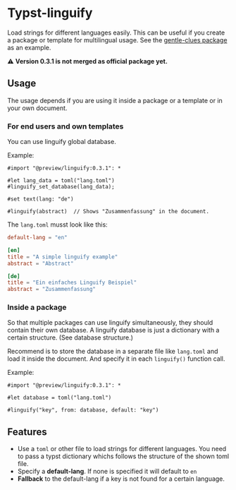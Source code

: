 # Typst-linguify

Load strings for different languages easily. This can be useful if you create a package or template for multilingual usage. See the [gentle-clues package](https://github.com/jomaway/typst-gentle-clues) as an example.

⚠️ **Version 0.3.1 is not merged as official package yet.**

## Usage

The usage depends if you are using it inside a package or a template or in your own document.

### For end users and own templates

You can use linguify global database.

Example:
```typst
#import "@preview/linguify:0.3.1": *

#let lang_data = toml("lang.toml")
#linguify_set_database(lang_data);

#set text(lang: "de")

#linguify(abstract)  // Shows "Zusammenfassung" in the document.
```

The `lang.toml` musst look like this:

```toml
default-lang = "en"

[en]
title = "A simple linguify example"
abstract = "Abstract"

[de]
title = "Ein einfaches Linguify Beispiel"
abstract = "Zusammenfassung"
```

### Inside a package

So that multiple packages can use linguify simultaneously, they should contain their own database. A linguify database is just a dictionary with a certain structure. (See database structure.)

Recommend is to store the database in a separate file like `lang.toml` and load it inside the document. And specify it in each `linguify()` function call.

Example: 
```typ
#import "@preview/linguify:0.3.1": *

#let database = toml("lang.toml")

#linguify("key", from: database, default: "key")
```

## Features

- Use a `toml` or other file to load strings for different languages. You need to pass a typst dictionary whichs follows the structure of the shown toml file.
- Specify a **default-lang**. If none is specified it will default to `en`
- **Fallback** to the default-lang if a key is not found for a certain language.
